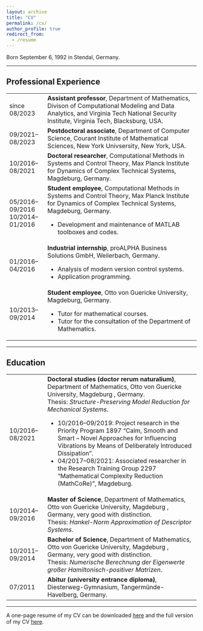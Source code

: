 ```yaml
---
layout: archive
title: "CV"
permalink: /cv/
author_profile: true
redirect_from:
  - /resume
---
```


<style>
  p {
    word-wrap: break-word;
    overflow-wrap: break-word;
  }
</style>

Born September 6, 1992 in Stendal, Germany.

---

## Professional Experience ##

<table class="eventtable">
  <tr>
    <td style="width:20%"> since 08/2023 </td>
    <td>
      <b>Assistant professor</b>, Department of Mathematics, Divison
      of Computational Modeling and Data Analytics, and
      Virginia Tech National Security Institute, Virginia Tech, Blacksburg,
      USA.
    </td>
  </tr>
  <tr>
    <td style="width:20%"> 09/2021&ndash;08/2023 </td>
    <td>
      <b>Postdoctoral associate</b>, Department of Computer Science, Courant
      Institute of Mathematical Sciences, New York Univsersity, New York, USA.
    </td>
  </tr>
  <tr>
    <td style="width:20%"> 10/2016&ndash;08/2021 </td>
    <td>
      <b>Doctoral researcher</b>, Computational Methods in Systems and Control 
      Theory, Max Planck Institute for Dynamics of Complex Technical Systems, 
      Magdeburg, Germany.
    </td>
  </tr>
  <tr>
    <td> 05/2016&ndash;09/2016<br/> 10/2014&ndash;01/2016 </td>
    <td>
      <b>Student employee</b>, Computational Methods in Systems and Control 
      Theory, Max Planck Institute for Dynamics of Complex Technical Systems, 
      Magdeburg, Germany.
      <ul>
        <li>
          Development and maintenance of MATLAB toolboxes and codes.
        </li>
      </ul>
    </td>
  </tr>
  <tr>
    <td> 01/2016&ndash;04/2016 </td>
    <td>
      <b>Industrial internship</b>, proALPHA Business Solutions GmbH, 
      Weilerbach, Germany.
      <ul>
        <li>
          Analysis of modern version control systems.
        </li>
        <li>
          Application programming.
        </li>
      </ul>
    </td>
  </tr>
  <tr>
    <td> 10/2013&ndash;09/2014 </td>
    <td>
      <b>Student employee</b>, Otto von Guericke University, Magdeburg, Germany.
      <ul>
        <li>
          Tutor for mathematical courses.
        </li>
        <li>
          Tutor for the consultation of the Department of Mathematics.
        </li>
      </ul>
    </td>
  </tr>
</table>

---

## Education ##

<table class="eventtable">
  <tr>
    <td style="width:20%"> 10/2016&ndash;08/2021 </td>
    <td> <b>Doctoral studies (doctor rerum naturalium)</b>, Department of
      Mathematics, Otto von Guericke University, Magdeburg , Germany.<br/>
      Thesis: <i>Structure-Preserving Model Reduction for Mechanical Systems</i>.
      <ul>
        <li>
          10/2016&ndash;09/2019: Project research in the Priority Program 1897 
          <q>Calm, Smooth and Smart &ndash; Novel Approaches for Influencing 
          Vibrations by Means of Deliberately Introduced Dissipation</q>.
        </li>
        <li>
          04/2017&ndash;08/2021: Associated researcher in the Research
          Training Group 2297 <q>Mathematical Complexity Reduction
          (MathCoRe)</q>, Magdeburg.
        </li>
      </ul>
    </td>
  </tr>
  <tr>
    <td> 10/2014&ndash;09/2016 </td>
    <td>
      <b>Master of Science</b>, Department of Mathematics, Otto von Guericke
      University, Magdeburg , Germany, very good with distinction.<br/>
      Thesis: <i>Hankel-Norm Approximation of Descriptor Systems</i>.
    </td>
  </tr>
  <tr>
    <td> 10/2011&ndash;09/2014 </td>
    <td>
      <b>Bachelor of Science</b>, Department of Mathematics, Otto von Guericke
      University, Magdeburg , Germany, very good with distinction.<br/>
      Thesis: <i>Numerische Berechnung der Eigenwerte großer 
      Hamiltonisch-positiver Matrizen</i>.
    </td>
  </tr>
  <tr>
    <td> 07/2011 </td>
    <td>
      <b>Abitur (university entrance diploma)</b>, Diesterweg-Gymnasium, 
      Tangermünde-Havelberg, Germany.
    </td>
  </tr>
</table>

---

A one-page resume of my CV can be downloaded <a target="blank_"
href="../files/cv/swrwerner_resume.pdf">here</a> and the full version of my CV
<a target="blank_" href="../files/cv/swrwerner_cv.pdf">here</a>.
